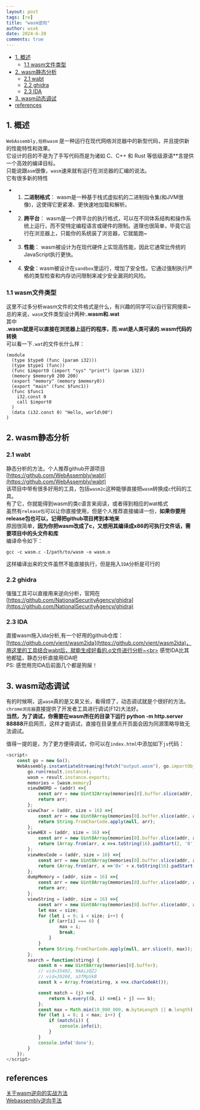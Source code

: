 ```yaml
---
layout: post
tags: [re]
title: "wasm逆向"
author: wsxk
date: 2024-6-20
comments: true
---
```


- [1. 概述](#1-概述)
  - [1.1 wasm文件类型](#11-wasm文件类型)
- [2. wasm静态分析](#2-wasm静态分析)
  - [2.1 wabt](#21-wabt)
  - [2.2 ghidra](#22-ghidra)
  - [2.3 IDA](#23-ida)
- [3. wasm动态调试](#3-wasm动态调试)
- [references](#references)


## 1. 概述<br>
`WebAssembly,俗称wasm` 是一种运行在现代网络浏览器中的新型代码，并且提供新的性能特性和效果。<br>
它设计的目的不是为了手写代码而是为诸如 C、C++ 和 Rust 等低级源语**言提供一个高效的编译目标。<br>
只能说跟`asm`很像，`wasm`速来就有运行在浏览器的汇编的说法。<br>
它有很多新的特性<br>
- 1. **二进制格式**： wasm是一种基于栈式虚拟机的二进制指令集(和JVM很像)，这使得它更紧凑、更快速地加载和解析。
- 2. **跨平台**： wasm是一个跨平台的执行格式，可以在不同体系结构和操作系统上运行，而不受特定编程语言或硬件的限制。道理也很简单，毕竟它运行在浏览器上，只能你的系统装了浏览器，它就能跑~
- 3. **性能**： wasm被设计为在现代硬件上实现高性能，因此它通常比传统的JavaScript执行更快。
- 4. **安全**：wasm被设计在`sandbox`里运行，增加了安全性。它通过强制执行严格的类型检查和内存访问限制来减少安全漏洞的风险。


### 1.1 wasm文件类型<br>
这里不过多分析wasm文件的文件格式是什么，有兴趣的同学可以自行官网搜索~<br>
总的来说，`wasm`文件类型设计两种:**.wasm和.wat**<br>
其中<br>
**.wasm就是可以直接在浏览器上运行的程序，而.wat是人类可读的.wasm代码的转换**<br>
可以看一下`.wat`的文件长什么样：<br>
```
(module
  (type $type0 (func (param i32)))
  (type $type1 (func))
  (func $import0 (import "sys" "print") (param i32))
  (memory $memory0 200 200)
  (export "memory" (memory $memory0))
  (export "main" (func $func1))
  (func $func1
    i32.const 0
    call $import0
  )
  (data (i32.const 0) "Hello, world\00")
)
```

## 2. wasm静态分析<br>
### 2.1 wabt<br>
静态分析的方法，个人推荐github开源项目[https://github.com/WebAssembly/wabt](https://github.com/WebAssembly/wabt)<br>
该项目中带有很多好用的工具，包括`wasm2c`这种能够直接把`wasm`转换成`c`代码的工具。<br>
有了它，你就能得到wasm的类c语言来阅读，或者得到相应的wat格式<br>
虽然有`release包`可以让你直接使用，但是个人推荐直接编译一份，**如果你要用release包也可以，记得把github项目拷到本地来**<br>
原因很简单，**因为你把wasm改成了c，又想用其编译成x86的可执行文件话，需要项目中的头文件和库**<br>
编译命令如下：<br>
```
gcc -c wasm.c -I/path/to/wasm -o wasm.o
```
这样编译出来的文件虽然不能直接执行，但是拖入`IDA`分析是可行的
### 2.2 ghidra<br>
强强工具可以直接用来逆向分析，官网在[https://github.com/NationalSecurityAgency/ghidra](https://github.com/NationalSecurityAgency/ghidra)<br>

### 2.3 IDA<br>
直接wasm拖入ida分析,有一个好用的github仓库：
[https://github.com/vient/wasm2ida](https://github.com/vient/wasm2ida)，用这里的工具结合wabt后，就能生成好看的.o文件进行分析~<br>
感觉IDA比其他都猛，静态分析直接用IDA吧<br>
PS: 感觉用完IDA后前面几个都是狗屎！<br>

## 3. wasm动态调试<br>
有的时候啊，这`wasm`真的是又臭又长，看得烦了，动态调试就是个很好的方法。<br>
`chrome浏览器`直接提供了开发者工具进行调试(F12)大法好。<br>
**当然，为了调试，你需要在wasm所在的目录下运行 python -m http.server 88888**开启网页，这样才能调试，直接在目录里点开页面会因为同源策略导致无法调试。<br>

值得一提的是，为了更方便得调试，你可以在`index.html`中添加如下`js`代码：<br>
```javascript
<script>
    const go = new Go();
    WebAssembly.instantiateStreaming(fetch("output.wasm"), go.importObject).then((result) => {
        go.run(result.instance);
        wasm = result.instance.exports;
        memories = [wasm.memory]
        viewDWORD = (addr) =>{
            const arr = new Uint32Array(memories[0].buffer.slice(addr, addr + 16));
            return arr;
        };
        viewChar = (addr, size = 16) =>{
            const arr = new Uint8Array(memories[0].buffer.slice(addr, addr + size));
            return String.fromCharCode.apply(null, arr);
        };
        viewHEX = (addr, size = 16) =>{
            const arr = new Uint8Array(memories[0].buffer.slice(addr, addr + size));
            return (Array.from(arr, x =>x.toString(16).padStart(2, '0')).join(' '));
        };
        viewHexCode = (addr, size = 16) =>{
            const arr = new Uint8Array(memories[0].buffer.slice(addr, addr + size));
            return (Array.from(arr, x =>'0x' + x.toString(16).padStart(2, '0')).join(', '));
        };
        dumpMemory = (addr, size = 16) =>{
            const arr = new Uint8Array(memories[0].buffer.slice(addr, addr + size));
            return arr;
        };
        viewString = (addr, size = 16) =>{
            const arr = new Uint8Array(memories[0].buffer.slice(addr, addr + size));
            let max = size;
            for (let i = 0; i < size; i++) {
                if (arr[i] === 0) {
                    max = i;
                    break;
                }
            }
            return String.fromCharCode.apply(null, arr.slice(0, max));
        };
        search = function(stirng) {
            const m = new Uint8Array(memories[0].buffer);
            // vid=35402, 9AAizQZJ
            // vid=20268, a3fMpSkB
            const k = Array.from(stirng, x =>x.charCodeAt());

            const match = (j) =>{
                return k.every((b, i) =>m[i + j] === b);
            };
            const max = Math.min(10_000_000, m.byteLength || m.length);
            for (let i = 0; i < max; i++) {
                if (match(i)) {
                    console.info(i);
                }
            }
            console.info('done');
        }
    });
</script>
```

## references<br>
[关于wasm逆向的实战方法](https://xz.aliyun.com/t/13474?time__1311=mqmxnDBQq4uD2DBqDTlxUghUe48zcnoD&alichlgref=https%3A%2F%2Fwww.google.com%2F#toc-1)<br>
[Webassembly逆向手法](https://xz.aliyun.com/t/13747?time__1311=mqmxnQKCqGwx0DBT4%2BrrO34hxjxQquDpD&alichlgref=https%3A%2F%2Fwww.google.com%2F)<br>
